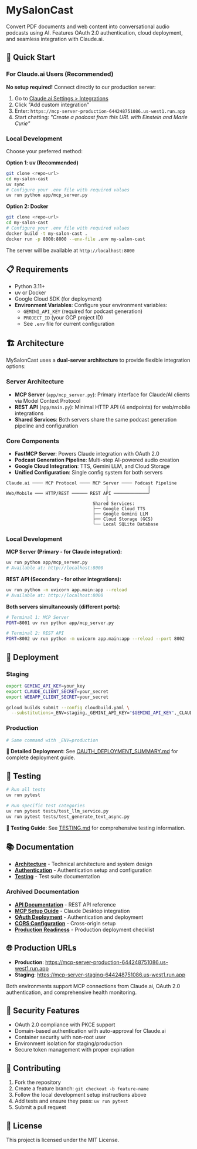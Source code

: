 # MySalonCast

Convert PDF documents and web content into conversational audio podcasts using AI. Features OAuth 2.0 authentication, cloud deployment, and seamless integration with Claude.ai.

## 🚀 Quick Start

### For Claude.ai Users (Recommended)
**No setup required!** Connect directly to our production server:
1. Go to [Claude.ai Settings > Integrations](https://claude.ai/settings/integrations)
2. Click "Add custom integration"
3. Enter: `https://mcp-server-production-644248751086.us-west1.run.app`
4. Start chatting: *"Create a podcast from this URL with Einstein and Marie Curie"*

### Local Development

Choose your preferred method:

**Option 1: uv (Recommended)**
```bash
git clone <repo-url>
cd my-salon-cast
uv sync
# Configure your .env file with required values
uv run python app/mcp_server.py
```

**Option 2: Docker**
```bash
git clone <repo-url>
cd my-salon-cast
# Configure your .env file with required values
docker build -t my-salon-cast .
docker run -p 8000:8000 --env-file .env my-salon-cast
```

The server will be available at `http://localhost:8000`

## 📋 Requirements

- Python 3.11+
- uv or Docker
- Google Cloud SDK (for deployment)
- **Environment Variables**: Configure your environment variables:
  - `GEMINI_API_KEY` (required for podcast generation)
  - `PROJECT_ID` (your GCP project ID)
  - See `.env` file for current configuration

## 🏗️ Architecture

MySalonCast uses a **dual-server architecture** to provide flexible integration options:

### Server Architecture
- **MCP Server** (`app/mcp_server.py`): Primary interface for Claude/AI clients via Model Context Protocol
- **REST API** (`app/main.py`): Minimal HTTP API (4 endpoints) for web/mobile integrations
- **Shared Services**: Both servers share the same podcast generation pipeline and configuration

### Core Components
- **FastMCP Server**: Powers Claude integration with OAuth 2.0
- **Podcast Generation Pipeline**: Multi-step AI-powered audio creation
- **Google Cloud Integration**: TTS, Gemini LLM, and Cloud Storage
- **Unified Configuration**: Single config system for both servers

```
Claude.ai ──── MCP Protocol ──── MCP Server ──── Podcast Pipeline
                                      │               │
Web/Mobile ─── HTTP/REST ────── REST API ─────────────┘
                                      │
                                 Shared Services:
                                 ├── Google Cloud TTS
                                 ├── Google Gemini LLM
                                 ├── Cloud Storage (GCS)
                                 └── Local SQLite Database
```

### Local Development

**MCP Server (Primary - for Claude integration):**
```bash
uv run python app/mcp_server.py
# Available at: http://localhost:8000
```

**REST API (Secondary - for other integrations):**
```bash
uv run python -m uvicorn app.main:app --reload
# Available at: http://localhost:8000
```

**Both servers simultaneously (different ports):**
```bash
# Terminal 1: MCP Server
PORT=8001 uv run python app/mcp_server.py

# Terminal 2: REST API  
PORT=8002 uv run python -m uvicorn app.main:app --reload --port 8002
```

## 🚀 Deployment

### Staging
```bash
export GEMINI_API_KEY=your_key
export CLAUDE_CLIENT_SECRET=your_secret
export WEBAPP_CLIENT_SECRET=your_secret

gcloud builds submit --config cloudbuild.yaml \
  --substitutions=_ENV=staging,_GEMINI_API_KEY="$GEMINI_API_KEY",_CLAUDE_CLIENT_SECRET="$CLAUDE_CLIENT_SECRET",_WEBAPP_CLIENT_SECRET="$WEBAPP_CLIENT_SECRET"
```

### Production
```bash
# Same command with _ENV=production
```

**📖 Detailed Deployment**: See [OAUTH_DEPLOYMENT_SUMMARY.md](./archive/OAUTH_DEPLOYMENT_SUMMARY.md) for complete deployment guide.

## 🧪 Testing

```bash
# Run all tests
uv run pytest

# Run specific test categories
uv run pytest tests/test_llm_service.py
uv run pytest tests/test_generate_text_async.py
```

**📖 Testing Guide**: See [TESTING.md](./TESTING.md) for comprehensive testing information.

## 📚 Documentation

- **[Architecture](./ARCHITECTURE.md)** - Technical architecture and system design
- **[Authentication](./AUTHENTICATION.md)** - Authentication setup and configuration
- **[Testing](./TESTING.md)** - Test suite documentation

### Archived Documentation
- **[API Documentation](./archive/api_documentation_v1.md)** - REST API reference
- **[MCP Setup Guide](./archive/MCP_SETUP_GUIDE.md)** - Claude Desktop integration
- **[OAuth Deployment](./archive/OAUTH_DEPLOYMENT_SUMMARY.md)** - Authentication and deployment
- **[CORS Configuration](./archive/CORS_CONFIGURATION.md)** - Cross-origin setup
- **[Production Readiness](./archive/production_readiness_checklist.md)** - Production deployment checklist

## 🌐 Production URLs

- **Production**: https://mcp-server-production-644248751086.us-west1.run.app
- **Staging**: https://mcp-server-staging-644248751086.us-west1.run.app

Both environments support MCP connections from Claude.ai, OAuth 2.0 authentication, and comprehensive health monitoring.

## 🔐 Security Features

- OAuth 2.0 compliance with PKCE support
- Domain-based authentication with auto-approval for Claude.ai
- Container security with non-root user
- Environment isolation for staging/production
- Secure token management with proper expiration

## 🤝 Contributing

1. Fork the repository
2. Create a feature branch: `git checkout -b feature-name`
3. Follow the local development setup instructions above
4. Add tests and ensure they pass: `uv run pytest`
5. Submit a pull request

## 📄 License

This project is licensed under the MIT License.